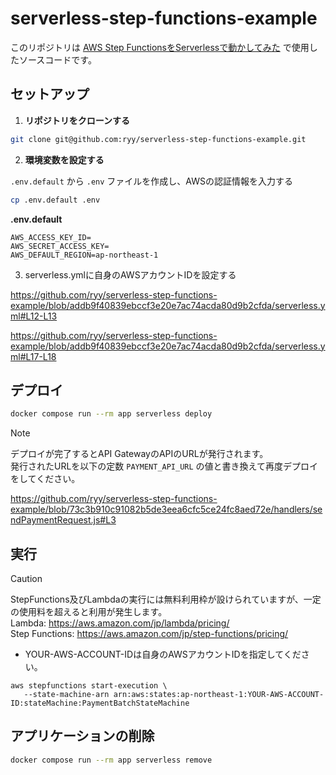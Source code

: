 # serverless-step-functions-example

このリポジトリは [AWS Step FunctionsをServerlessで動かしてみた](https://zenn.dev/moshjp/articles/2605c6c2444d73) で使用したソースコードです。

## セットアップ

1. **リポジトリをクローンする**

```sh
git clone git@github.com:ryy/serverless-step-functions-example.git
```

2. **環境変数を設定する**
   
`.env.default` から `.env` ファイルを作成し、AWSの認証情報を入力する

```sh
cp .env.default .env
```

**.env.default**
```
AWS_ACCESS_KEY_ID=
AWS_SECRET_ACCESS_KEY=
AWS_DEFAULT_REGION=ap-northeast-1
```

3. serverless.ymlに自身のAWSアカウントIDを設定する

https://github.com/ryy/serverless-step-functions-example/blob/addb9f40839ebccf3e20e7ac74acda80d9b2cfda/serverless.yml#L12-L13

https://github.com/ryy/serverless-step-functions-example/blob/addb9f40839ebccf3e20e7ac74acda80d9b2cfda/serverless.yml#L17-L18


## デプロイ
```sh
docker compose run --rm app serverless deploy
```

> [!NOTE]
> デプロイが完了するとAPI GatewayのAPIのURLが発行されます。<br/>
> 発行されたURLを以下の定数 `PAYMENT_API_URL` の値と書き換えて再度デプロイをしてください。

https://github.com/ryy/serverless-step-functions-example/blob/73c3b910c91082b5de3eea6cfc5ce24fc8aed72e/handlers/sendPaymentRequest.js#L3


## 実行
> [!CAUTION]
> StepFunctions及びLambdaの実行には無料利用枠が設けられていますが、一定の使用料を超えると利用が発生します。<br/>
> Lambda: https://aws.amazon.com/jp/lambda/pricing/<br/>
> Step Functions: https://aws.amazon.com/jp/step-functions/pricing/<br/>

- YOUR-AWS-ACCOUNT-IDは自身のAWSアカウントIDを指定してください。

```
aws stepfunctions start-execution \
   --state-machine-arn arn:aws:states:ap-northeast-1:YOUR-AWS-ACCOUNT-ID:stateMachine:PaymentBatchStateMachine
```

## アプリケーションの削除

```sh
docker compose run --rm app serverless remove
```